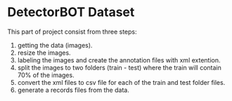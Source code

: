 # DetectorBOT Dataset

This part of project consist from three steps:
1. getting the data (images).
2. resize the images.
3. labeling the images and create the annotation files with xml extention.
4. split the images to two folders (train - test) where the train will contain 70% of the images.
5. convert the xml files to csv file for each of the train and test folder files.
6. generate a records files from the data.